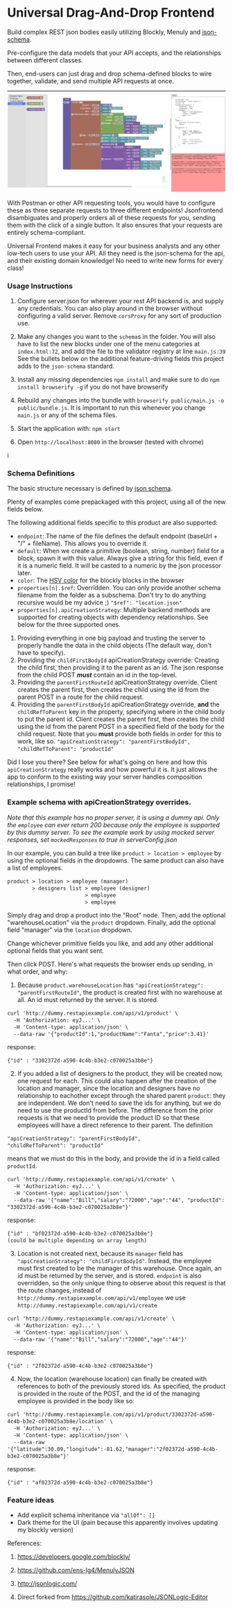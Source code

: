 Universal Drag-And-Drop Frontend
==============
Build complex REST json bodies easily utilizing Blockly, Menuly and [json-schema](https://json-schema.org/draft/2020-12/json-schema-core.html).

Pre-configure the data models that your API accepts, and the relationships between different classes.

Then, end-users can just drag and drop schema-defined blocks to wire together, validate, and send multiple API requests at once.

![Example](https://raw.githubusercontent.com/markd315/JSON-blockbuilder-frontend/master/example.png)

With Postman or other API requesting tools, you would have to configure these as three separate requests to three different endpoints! Jsonfrontend disambiguates and properly orders all of these requests for you, sending them with the click of a single button. It also ensures that your requests are entirely schema-compliant.

Universal Frontend makes it easy for your business analysts and any other low-tech users to use your API. All they need is the json-schema for the api, and their existing domain knowledge! No need to write new forms for every class!

### Usage Instructions

1. Configure server.json for wherever your rest API backend is, and supply any credentials. You can also play around in the browser without configuring a valid server. Remove `corsProxy` for any sort of production use.

2. Make any changes you want to the `schema`s in the folder. You will also have to list the new blocks under one of the menu categories at `index.html:72`, and add the file to the validator registry at line `main.js:39` See the bullets below on the additional feature-driving fields this project adds to the `json-schema` standard.

3. Install any missing dependencies `npm install` and make sure to do `npm install browserify -g` if you do not have browserify

4. Rebuild any changes into the bundle with `browserify public/main.js -o public/bundle.js`. It is important to run this whenever you change `main.js` or any of the schema files.

5. Start the application with: `npm start`

6. Open `http://localhost:8080` in the browser (tested with chrome)

i
### Schema Definitions

The basic structure necessary is defined by [json schema](https://json-schema.org/draft/2020-12/json-schema-core.html). 


Plenty of examples come prepackaged with this project, using all of the new fields below.

The following additional fields specific to this product are also supported:
- `endpoint`: The name of the file defines the default endpoint (baseUrl + "/" + fileName). This allows you to override it.
- `default`: When we create a primitive (boolean, string, number) field for a block, spawn it with this value. Always give a string for this field, even if it is a numeric field. It will be casted to a numeric by the json processor later.
- `color`: The [HSV color](https://developers.google.com/blockly/guides/create-custom-blocks/block-colour#:~:text=%20Block%20colour%20%201%20Defining%20the%20block,space%20is%20highly%20recommended%2C%20but%20Blockly...%20More%20) for the blockly blocks in the browser
- `properties[n].$ref`: Overridden. You can only provide another schema filename from the folder as a subschema. Don't try to do anything recursive would be my advice ;) `"$ref": "location.json"` 
- `properties[n].apiCreationStrategy`: Multiple backend methods are supported for creating objects with dependency relationships. See below for the three supported ones.

1. Providing everything in one big payload and trusting the server to properly handle the data in the child objects (The default way, don't have to specify).
2. Providing the `childFirstBodyId` apiCreationStrategy override: Creating the child first, then providing it to the parent as an id. The json response from the child POST ***must*** contain an id in the top-level.
3. Providing the `parentFirstRouteId` apiCreationStrategy override. Client creates the parent first, then creates the child using the id from the parent POST in a route for the child request.
4. Providing the `parentFirstBodyId` apiCreationStrategy override, **and** the `childRefToParent` key in the property, specifying where in the child body to put the parent id. Client creates the parent first, then creates the child using the id from the parent POST in a specified field of the body for the child request. Note that you **must** provide both fields in order for this to work, like so. `"apiCreationStrategy": "parentFirstBodyId", "childRefToParent": "productId"`

Did I lose you there? See below for what's going on here and how this `apiCreationStrategy` really works and how powerful it is. It just allows the app to conform to the existing way your server handles composition relationships, I promise!

### Example schema with apiCreationStrategy overrides.

*Note that this example has no proper server, it is using a dummy api. Only the `employee` can ever return 200 because only the employee is supported by this dummy server. To see the example work by using mocked server responses, set `mockedResponses` to true in serverConfig.json*

In our example, you can build a tree like `product > location > employee` by using the optional fields in the dropdowns.
The same product can also have a list of employees.
```
product > location > employee (manager)
        > designers list > employee (designer)
                         > employee
                         > employee
```

Simply drag and drop a product into the "Root" node. Then, add the optional "warehouseLocation" via the `product` dropdown. Finally, add the optional field "manager" via the `location` dropdown.

Change whichever primitive fields you like, and add any other additional optional fields that you want sent.

Then click POST. Here's what requests the browser ends up sending, in what order, and why:

1. Because `product.warehouseLocation` has `"apiCreationStrategy": "parentFirstRouteId"`, the product is created first with no warehouse at all. An id must returned by the server. It is stored.

```
curl 'http://dummy.restapiexample.com/api/v1/product' \
  -H 'Authorization: eyJ...' \
  -H 'Content-type: application/json' \
  --data-raw '{"productId":1,"productName":"Fanta","price":3.41}'
```
response:
```
{"id" : "3302372d-a590-4c4b-b3e2-c070025a3b8e"}
```

2. If you added a list of designers to the product, they will be created now, one request for each. This could also happen after the creation of the location and manager, since the location and designers have no relationship to eachother except through the shared parent `product`: they are independent. We don't need to save the ids for anything, but we do need to use the productId from before. The difference from the prior requests is that we need to provide the product ID so that these employees will have a direct reference to their parent. The definition
```
"apiCreationStrategy": "parentFirstBodyId",
"childRefToParent": "productId"
```
means that we must do this in the body, and provide the id in a field called `productId`.
```
curl 'http://dummy.restapiexample.com/api/v1/create' \
  -H 'Authorization: eyJ...' \
  -H 'Content-type: application/json' \
  --data-raw '{"name":"Bill","salary":"72000","age":"44", "productId": "3302372d-a590-4c4b-b3e2-c070025a3b8e"}'
```

response:
```
{"id" : "bf02372d-a590-4c4b-b3e2-c070025a3b8e"}
(could be multiple depending on array length)
```

3. Location is not created next, because its `manager` field has `"apiCreationStrategy": "childFirstBodyId"`.
Instead, the employee must first created to be the manager of this warehouse. Once again, an id must be returned by the server, and is stored.
`endpoint` is also overridden, so the only unique thing to observe about this request is that the route changes, instead of `http://dummy.restapiexample.com/api/v1/employee` we use `http://dummy.restapiexample.com/api/v1/create`

```
curl 'http://dummy.restapiexample.com/api/v1/create' \
  -H 'Authorization: eyJ...' \
  -H 'Content-type: application/json' \
  --data-raw '{"name":"Bill","salary":"72000","age":"44"}'
```
response:
```
{"id" : "2f02372d-a590-4c4b-b3e2-c070025a3b8e"}
```

4. Now, the location (warehouse location) can finally be created with references to both of the previously stored ids.
As specified, the product is provided in the route of the POST, and the id of the managing employee is provided in the body like so:
```
curl 'http://dummy.restapiexample.com/api/v1/product/3302372d-a590-4c4b-b3e2-c070025a3b8e/location' \
  -H 'Authorization: eyJ...' \
  -H 'Content-type: application/json' \
  --data-raw '{"latitude":30.09,"longitude":-81.62,"manager":"2f02372d-a590-4c4b-b3e2-c070025a3b8e"}'
```
response:
```
{"id" : "af02372d-a590-4c4b-b3e2-c070025a3b8e"}
```

### Feature ideas

- Add explicit schema inheritance via `"allOf": []`
- Dark theme for the UI (pain because this apparently involves updating my blockly version)


References:

1. https://developers.google.com/blockly/

2. https://github.com/ens-lg4/MenulyJSON

3. http://jsonlogic.com/

4. Direct forked from https://github.com/katirasole/JSONLogic-Editor

